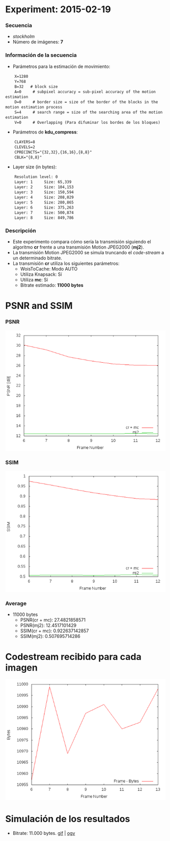 Experiment: 2015-02-19
======================

### Secuencia

- *stockholm*
- Número de imágenes: **7**

### Información de la secuencia
* Parámetros para la estimación de movimiento:
```
    X=1280
    Y=768
    B=32   # block size
    A=0     # subpixel accuracy = sub-pixel accuracy of the motion estimation
    D=0     # border size = size of the border of the blocks in the motion estimation process
    S=4     # search range = size of the searching area of the motion estimation
    V=0     # Overlapping (Para difuminar los bordes de los bloques)
```

* Parámetros de **kdu_compress**:

```
    CLAYERS=8
    CLEVELS=2
    CPRECINCTS="{32,32},{16,16},{8,8}"
    CBLK="{8,8}"
```

* Layer size (in bytes):

```
    Resolution level: 0
    Layer: 1     Size: 65,339
    Layer: 2     Size: 104,153
    Layer: 3     Size: 150,594
    Layer: 4     Size: 208,029
    Layer: 5     Size: 280,865
    Layer: 6     Size: 375,263
    Layer: 7     Size: 500,874
    Layer: 8     Size: 849,786
```

### Descripción

- Este experimento compara cómo sería la transmisión siguiendo el algoritmo
  **cr** frente a una transmisión Motion JPEG2000 (**mj2**). 
- La transmisión Motion JPEG2000 se simula truncando el *code-stream* a
  un determinado bitrate.
- La transmisión **cr** utiliza los siguientes parámetros:
    - WoisToCache: Modo AUTO
    - Utiliza Knapsack: Sí
    - Utiliza **mc**: Sí
    - Bitrate estimado: **11000 bytes**

PSNR and SSIM
=============

### PSNR

![](assets/psnr_11000.png)

### SSIM

![](assets/ssim_11000.png)

### Average
* 11000 bytes
  * PSNR(cr + mc):      27.4821858571
  * PSNR(mj2):          12.4517101429
  * SSIM(cr + mc):      0.922637142857
  * SSIM(mj2):          0.507695714286

Codestream recibido para cada imagen
=============

![](assets/bytes_11000.png)

Simulación de los resultados
=============

* Bitrate: 11.000 bytes. [gif](gif/all_11000.gif) | [ogv](ogv/all_11000.ogv)